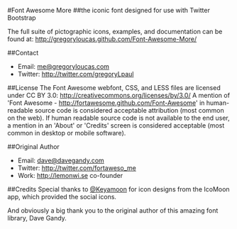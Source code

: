 #Font Awesome More
##the iconic font designed for use with Twitter Bootstrap

The full suite of pictographic icons, examples, and documentation can be found at:
http://gregoryloucas.github.com/Font-Awesome-More/

##Contact
- Email: me@gregoryloucas.com
- Twitter: http://twitter.com/gregoryLpaul

##License
The Font Awesome webfont, CSS, and LESS files are licensed under CC BY 3.0:
http://creativecommons.org/licenses/by/3.0/
A mention of 'Font Awesome - http://fortawesome.github.com/Font-Awesome'
in human-readable source code is considered acceptable attribution (most common on the
web). If human readable source code is not available to the end user, a mention in an 'About' 
or 'Credits' screen is considered acceptable (most common in desktop or mobile software).

##Original Author
- Email: dave@davegandy.com
- Twitter: http://twitter.com/fortaweso_me
- Work: http://lemonwi.se co-founder

##Credits
Special thanks to [@Keyamoon](http://twitter.com/keyamoon/) for icon designs from the IcoMoon app, which provided the social icons.

And obviously a big thank you to the original author of this amazing font library, Dave Gandy.
